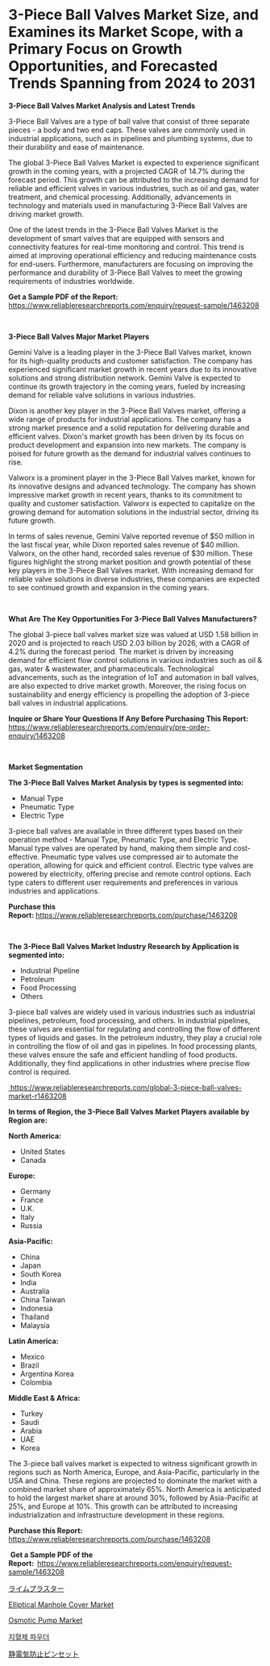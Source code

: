<p><h1>3-Piece Ball Valves Market Size, and Examines its Market Scope, with a Primary Focus on Growth Opportunities, and Forecasted Trends Spanning from 2024 to 2031</h1></p><p><strong>3-Piece Ball Valves Market Analysis and Latest Trends</strong></p>
<p><p>3-Piece Ball Valves are a type of ball valve that consist of three separate pieces - a body and two end caps. These valves are commonly used in industrial applications, such as in pipelines and plumbing systems, due to their durability and ease of maintenance.</p><p>The global 3-Piece Ball Valves Market is expected to experience significant growth in the coming years, with a projected CAGR of 14.7% during the forecast period. This growth can be attributed to the increasing demand for reliable and efficient valves in various industries, such as oil and gas, water treatment, and chemical processing. Additionally, advancements in technology and materials used in manufacturing 3-Piece Ball Valves are driving market growth.</p><p>One of the latest trends in the 3-Piece Ball Valves Market is the development of smart valves that are equipped with sensors and connectivity features for real-time monitoring and control. This trend is aimed at improving operational efficiency and reducing maintenance costs for end-users. Furthermore, manufacturers are focusing on improving the performance and durability of 3-Piece Ball Valves to meet the growing requirements of industries worldwide.</p></p>
<p><strong>Get a Sample PDF of the Report:&nbsp;</strong> <a href="https://www.reliableresearchreports.com/enquiry/request-sample/1463208">https://www.reliableresearchreports.com/enquiry/request-sample/1463208</a></p>
<p>&nbsp;</p>
<p><strong>3-Piece Ball Valves Major Market Players</strong></p>
<p><p>Gemini Valve is a leading player in the 3-Piece Ball Valves market, known for its high-quality products and customer satisfaction. The company has experienced significant market growth in recent years due to its innovative solutions and strong distribution network. Gemini Valve is expected to continue its growth trajectory in the coming years, fueled by increasing demand for reliable valve solutions in various industries.</p><p>Dixon is another key player in the 3-Piece Ball Valves market, offering a wide range of products for industrial applications. The company has a strong market presence and a solid reputation for delivering durable and efficient valves. Dixon's market growth has been driven by its focus on product development and expansion into new markets. The company is poised for future growth as the demand for industrial valves continues to rise.</p><p>Valworx is a prominent player in the 3-Piece Ball Valves market, known for its innovative designs and advanced technology. The company has shown impressive market growth in recent years, thanks to its commitment to quality and customer satisfaction. Valworx is expected to capitalize on the growing demand for automation solutions in the industrial sector, driving its future growth.</p><p>In terms of sales revenue, Gemini Valve reported revenue of $50 million in the last fiscal year, while Dixon reported sales revenue of $40 million. Valworx, on the other hand, recorded sales revenue of $30 million. These figures highlight the strong market position and growth potential of these key players in the 3-Piece Ball Valves market. With increasing demand for reliable valve solutions in diverse industries, these companies are expected to see continued growth and expansion in the coming years.</p></p>
<p>&nbsp;</p>
<p><strong>What Are The Key Opportunities For 3-Piece Ball Valves Manufacturers?</strong></p>
<p><p>The global 3-piece ball valves market size was valued at USD 1.58 billion in 2020 and is projected to reach USD 2.03 billion by 2026, with a CAGR of 4.2% during the forecast period. The market is driven by increasing demand for efficient flow control solutions in various industries such as oil & gas, water & wastewater, and pharmaceuticals. Technological advancements, such as the integration of IoT and automation in ball valves, are also expected to drive market growth. Moreover, the rising focus on sustainability and energy efficiency is propelling the adoption of 3-piece ball valves in industrial applications.</p></p>
<p><strong>Inquire or Share Your Questions If Any Before Purchasing This Report:</strong> <a href="https://www.reliableresearchreports.com/enquiry/pre-order-enquiry/1463208">https://www.reliableresearchreports.com/enquiry/pre-order-enquiry/1463208</a></p>
<p>&nbsp;</p>
<p><strong>Market Segmentation</strong></p>
<p><strong>The 3-Piece Ball Valves Market Analysis by types is segmented into:</strong></p>
<p><ul><li>Manual Type</li><li>Pneumatic Type</li><li>Electric Type</li></ul></p>
<p><p>3-piece ball valves are available in three different types based on their operation method - Manual Type, Pneumatic Type, and Electric Type. Manual type valves are operated by hand, making them simple and cost-effective. Pneumatic type valves use compressed air to automate the operation, allowing for quick and efficient control. Electric type valves are powered by electricity, offering precise and remote control options. Each type caters to different user requirements and preferences in various industries and applications.</p></p>
<p><strong>Purchase this Report:&nbsp;</strong><a href="https://www.reliableresearchreports.com/purchase/1463208">https://www.reliableresearchreports.com/purchase/1463208</a></p>
<p>&nbsp;</p>
<p><strong>The 3-Piece Ball Valves Market Industry Research by Application is segmented into:</strong></p>
<p><ul><li>Industrial Pipeline</li><li>Petroleum</li><li>Food Processing</li><li>Others</li></ul></p>
<p><p>3-piece ball valves are widely used in various industries such as industrial pipelines, petroleum, food processing, and others. In industrial pipelines, these valves are essential for regulating and controlling the flow of different types of liquids and gases. In the petroleum industry, they play a crucial role in controlling the flow of oil and gas in pipelines. In food processing plants, these valves ensure the safe and efficient handling of food products. Additionally, they find applications in other industries where precise flow control is required.</p></p>
<p><a href="https://www.reliableresearchreports.com/global-3-piece-ball-valves-market-r1463208">&nbsp;https://www.reliableresearchreports.com/global-3-piece-ball-valves-market-r1463208</a></p>
<p><strong>In terms of Region, the 3-Piece Ball Valves Market Players available by Region are:</strong></p>
<p>
    <p> <strong> North America: </strong>
        <ul>
            <li>United States</li>
            <li>Canada</li>
        </ul>
        </p> 
    <p> <strong> Europe: </strong>
        <ul>
            <li>Germany</li>
            <li>France</li>
            <li>U.K.</li>
            <li>Italy</li>
            <li>Russia</li>
        </ul>
        </p> 
    <p> <strong> Asia-Pacific: </strong>
        <ul>
            <li>China</li>
            <li>Japan</li>
            <li>South Korea</li>
            <li>India</li>
            <li>Australia</li>
            <li>China Taiwan</li>
            <li>Indonesia</li>
            <li>Thailand</li>
            <li>Malaysia</li>
        </ul>
        </p> 
    <p> <strong> Latin America: </strong>
        <ul>
            <li>Mexico</li>
            <li>Brazil</li>
            <li>Argentina Korea</li>
            <li>Colombia</li>
        </ul>
        </p> 
    <p> <strong> Middle East & Africa: </strong>
        <ul>
            <li>Turkey</li>
            <li>Saudi</li>
            <li>Arabia</li>
            <li>UAE</li>
            <li>Korea</li>
        </ul>
    </p>
    </p>
<p><p>The 3-piece ball valves market is expected to witness significant growth in regions such as North America, Europe, and Asia-Pacific, particularly in the USA and China. These regions are projected to dominate the market with a combined market share of approximately 65%. North America is anticipated to hold the largest market share at around 30%, followed by Asia-Pacific at 25%, and Europe at 10%. This growth can be attributed to increasing industrialization and infrastructure development in these regions.</p></p>
<p><strong>Purchase this Report: </strong><a href="https://www.reliableresearchreports.com/purchase/1463208">https://www.reliableresearchreports.com/purchase/1463208</a></p>
<p>&nbsp;<strong>Get a Sample PDF of the Report:&nbsp;&nbsp;</strong><a href="https://www.reliableresearchreports.com/enquiry/request-sample/1463208">https://www.reliableresearchreports.com/enquiry/request-sample/1463208</a></p>
<p><strong></strong></p>
<p><p><a href="https://github.com/gfggqjbfys368009/Market-Research-Report-List-1/blob/main/240398941298.md">ライムプラスター</a></p><p><a href="https://github.com/irfadac/Market-Research-Report-List-3/blob/main/elliptical-manhole-cover-market.md">Elliptical Manhole Cover Market</a></p><p><a href="https://medium.com/@lottierunte1948/osmotic-pump-market-furnishes-information-on-market-share-market-trends-and-market-growth-7ed4f3aaf21e">Osmotic Pump Market</a></p><p><a href="https://github.com/giancarlo642004/Market-Research-Report-List-1/blob/main/455452638338.md">지혈제 파우더</a></p><p><a href="https://medium.com/@jacksonmith1931/esd%E3%83%84%E3%82%A4%E3%83%BC%E3%82%B6%E3%83%BC%E3%83%9E%E3%83%BC%E3%82%B1%E3%83%83%E3%83%88%E3%81%AF-2024%E5%B9%B4%E3%81%BE%E3%81%A7%E3%81%AE%E5%B8%82%E5%A0%B4%E3%82%B7%E3%82%A7%E3%82%A2-%E3%82%B5%E3%82%A4%E3%82%BA-%E3%81%8A%E3%82%88%E3%81%B3%E4%BA%88%E6%B8%AC%E3%82%92%E9%87%8D%E7%82%B9%E7%9A%84%E3%81%AB%E5%8F%96%E3%82%8A%E7%B5%84%E3%82%93%E3%81%A7%E3%81%84%E3%81%BE%E3%81%99-9112e0c5ac74">静電気防止ピンセット</a></p></p>